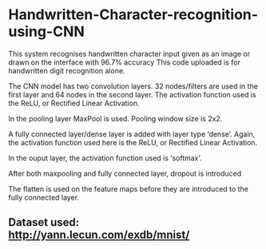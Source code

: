 # Handwritten-Character-recognition-using-CNN
This system recognises handwritten character input given as an image or drawn on the interface with 96.7% accuracy
This code uploaded is for handwritten digit recognition alone.

The CNN model has two convolution layers. 32 nodes/filters are used in the first layer and 64 nodes in the second layer. The activation function used is the ReLU, or Rectified Linear Activation. 

In the pooling layer MaxPool is used. Pooling window size is 2x2. 

A fully connected layer/dense layer is added with layer type ‘dense’. Again, the activation function used here is the ReLU, or Rectified Linear Activation.

In the ouput layer, the activation function used is ‘softmax’. 

After both maxpooling and fully connected layer, dropout is introduced 

The flatten is used on the feature maps before they are introduced to the fully connected layer. 

## Dataset used: http://yann.lecun.com/exdb/mnist/
